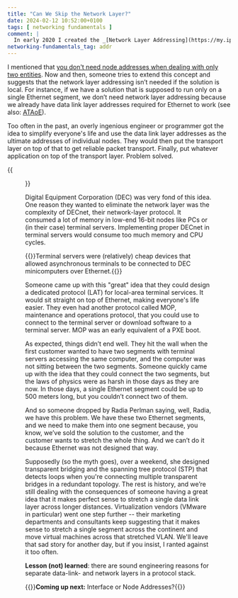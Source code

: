 ```yaml
---
title: "Can We Skip the Network Layer?"
date: 2024-02-12 10:52:00+0100
tags: [ networking fundamentals ]
comment: |
  In early 2020 I created the _[Network Layer Addressing](https://my.ipspace.net/bin/get/Net101/NA3.1%20-%20Network%20Layer%20Addressing.mp4?doccode=Net101)_ video as part of the _[How Networks Really Work webinar](https://www.ipspace.net/How_Networks_Really_Work)_. This blog post is an edited transcript of the first part of that video.
networking-fundamentals_tag: addr
---
```

I mentioned that [you don't need node addresses when dealing with only two entities](/2023/09/addresses-in-network-stack/). Now and then, someone tries to extend this concept and suggests that the network layer addressing isn’t needed if the solution is local. For instance, if we have a solution that is supposed to run only on a single Ethernet segment, we don’t need network layer addressing because we already have data link layer addresses required for Ethernet to work (see also: [ATAoE](/2010/09/ataoe-for-converged-data-center/)).

Too often in the past, an overly ingenious engineer or programmer got the idea to simplify everyone's life and use the data link layer addresses as the ultimate addresses of individual nodes. They would then put the transport layer on top of that to get reliable packet transport. Finally, put whatever application on top of the transport layer. Problem solved.
<!--more-->
{{<figure src="/2024/02/addr-local.png">}}

Digital Equipment Corporation (DEC) was very fond of this idea. One reason they wanted to eliminate the network layer was the complexity of DECnet, their network-layer protocol. It consumed a lot of memory in low-end 16-bit nodes like PCs or (in their case) terminal servers. Implementing proper DECnet in terminal servers would consume too much memory and CPU cycles.

{{<note info>}}Terminal servers were (relatively) cheap devices that allowed asynchronous terminals to be connected to DEC minicomputers over Ethernet.{{</note>}}

Someone came up with this "great" idea that they could design a dedicated protocol (LAT) for local-area terminal services. It would sit straight on top of Ethernet, making everyone's life easier. They even had another protocol called MOP, maintenance and operations protocol, that you could use to connect to the terminal server or download software to a terminal server. MOP was an early equivalent of a PXE boot.

As expected, things didn’t end well. They hit the wall when the first customer wanted to have two segments with terminal servers accessing the same computer, and the computer was not sitting between the two segments. Someone quickly came up with the idea that they could connect the two segments, but the laws of physics were as harsh in those days as they are now. In those days, a single Ethernet segment could be up to 500 meters long, but you couldn’t connect two of them.

And so someone dropped by Radia Perlman saying, well, Radia, we have this problem. We have these two Ethernet segments, and we need to make them into one segment because, you know, we’ve sold the solution to the customer, and the customer wants to stretch the whole thing. And we can’t do it because Ethernet was not designed that way.

Supposedly (so the myth goes), over a weekend, she designed transparent bridging and the spanning tree protocol (STP) that detects loops when you're connecting multiple transparent bridges in a redundant topology. The rest is history, and we’re still dealing with the consequences of someone having a great idea that it makes perfect sense to stretch a single data link layer across longer distances. Virtualization vendors (VMware in particular) went one step further -- their marketing departments and consultants keep suggesting that it makes sense to stretch a single segment across the continent and move virtual machines across that stretched VLAN. We'll leave that sad story for another day, but if you insist, I ranted against it too often.

**Lesson (not) learned**: there are sound engineering reasons for separate data-link- and network layers in a protocol stack.

{{<next-in-series page="/posts/2024/02/interface-node-addresses.md">}}**Coming up next:** Interface or Node Addresses?{{</next-in-series>}}
